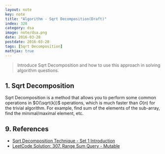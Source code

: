 ```yaml
---
layout: note
key: note
title: "Algorithm - Sqrt Decomposition(Draft)"
index: 328
category: dsa
image: note/dsa.png
date: 2016-03-28
postdate: 2016-03-28
tags: [Sqrt Decomposition]
mathjax: true
---
```


> Introduce Sqrt Decomposition and how to use this approach in solving algorithm questions.

## 1. Sqrt Decomposition
Sqrt Decomposition is a method that allows you to perform some common operations in $O(\sqrt{k})$ operations, which is much faster than $O(n)$ for the trivial algorithm. For example, find sum of the elements of the sub-array, find the minimal/maximal element, etc.

## 9. References
* [Sqrt Decomposition Technique - Set 1 Introduction](https://www.geeksforgeeks.org/sqrt-square-root-decomposition-technique-set-1-introduction/)
* [LeetCode Solution: 307. Range Sum Query - Mutable](https://leetcode.com/problems/range-sum-query-mutable/solution/)
